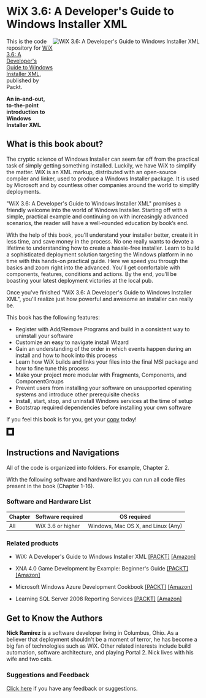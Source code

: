 # WiX 3.6: A Developer's Guide to Windows Installer XML

<a href="https://prod.packtpub.com/in/application-development/wix-36-developers-guide-windows-installer-xml">  <img src="https://prod.packtpub.com/media/catalog/product/cache/ecd051e9670bd57df35c8f0b122d8aea/0/4/0427os_mockupcover_normal.jpg" alt="WiX 3.6: A Developer's Guide to Windows Installer XML" height="256px" align="right"></a>

This is the code repository for [WiX 3.6: A Developer's Guide to Windows Installer XML](https://prod.packtpub.com/in/application-development/wix-36-developers-guide-windows-installer-xml), published by Packt.

**An in-and-out, to-the-point introduction to Windows Installer XML**

## What is this book about?
The cryptic science of Windows Installer can seem far off from the practical task of simply getting something installed. Luckily, we have WiX to simplify the matter. WiX is an XML markup, distributed with an open-source compiler and linker, used to produce a Windows Installer package. It is used by Microsoft and by countless other companies around the world to simplify deployments.

"WiX 3.6: A Developer's Guide to Windows Installer XML" promises a friendly welcome into the world of Windows Installer. Starting off with a simple, practical example and continuing on with increasingly advanced scenarios, the reader will have a well-rounded education by book’s end.

With the help of this book, you'll understand your installer better, create it in less time, and save money in the process. No one really wants to devote a lifetime to understanding how to create a hassle-free installer. Learn to build a sophisticated deployment solution targeting the Windows platform in no time with this hands-on practical guide. Here we speed you through the basics and zoom right into the advanced. You'll get comfortable with components, features, conditions and actions. By the end, you’ll be boasting your latest deployment victories at the local pub.

Once you've finished "WiX 3.6: A Developer's Guide to Windows Installer XML", you'll realize just how powerful and awesome an installer can really be.

This book has the following features:
* Register with Add/Remove Programs and build in a consistent way to uninstall your software
* Customize an easy to navigate install Wizard
* Gain an understanding of the order in which events happen during an install and how to hook into this process
* Learn how WiX builds and links your files into the final MSI package and how to fine tune this process
* Make your project more modular with Fragments, Components, and ComponentGroups
* Prevent users from installing your software on unsupported operating systems and introduce other prerequisite checks
* Install, start, stop, and uninstall Windows services at the time of setup
* Bootstrap required dependencies before installing your own software

If you feel this book is for you, get your [copy](https://www.amazon.in/WiX-3-6-Developers-Windows-Installer/dp/1782160426) today!

<a href="https://www.packtpub.com/?utm_source=github&utm_medium=banner&utm_campaign=GitHubBanner"><img src="https://raw.githubusercontent.com/PacktPublishing/GitHub/master/GitHub.png" 
alt="https://www.packtpub.com/" border="5" /></a>

## Instructions and Navigations
All of the code is organized into folders. For example, Chapter 2.

With the following software and hardware list you can run all code files present in the book (Chapter 1-16).
### Software and Hardware List
| Chapter | Software required | OS required |
| -------- | ------------------------------------ | ----------------------------------- |
| All | WiX 3.6 or higher | Windows, Mac OS X, and Linux (Any) |

### Related products
* WiX: A Developer's Guide to Windows Installer XML [[PACKT]](https://prod.packtpub.com/in/application-development/wix-developers-guide-windows-installer-xml) [[Amazon]](https://www.amazon.in/WiX-Developers-Guide-Windows-Installer/dp/1849513724)

* XNA 4.0 Game Development by Example: Beginner's Guide [[PACKT]](https://prod.packtpub.com/in/game-development/xna-40-game-development-example-beginners-guide) [[Amazon]](https://www.amazon.in/XNA-4-0-Game-Development-Example/dp/1849690669)

* Microsoft Windows Azure Development Cookbook [[PACKT]](https://prod.packtpub.com/in/application-development/microsoft-windows-azure-development-cookbook) [[Amazon]](https://www.amazon.in/Microsoft-Windows-Azure-Development-Cookbook/dp/1849682224)

* Learning SQL Server 2008 Reporting Services [[PACKT]](https://prod.packtpub.com/in/networking-and-servers/learning-sql-server-2008-reporting-services) [[Amazon]](https://www.amazon.in/Learning-Server-2008-Reporting-Services/dp/1847196187)


## Get to Know the Authors
**Nick Ramirez** 
is a software developer living in Columbus, Ohio. As a believer that deployment shouldn't be a moment of terror, he has become a big fan of technologies such as WiX. Other related interests include build automation, software architecture, and playing Portal 2. Nick lives with his wife and two cats.

### Suggestions and Feedback
[Click here](https://docs.google.com/forms/d/e/1FAIpQLSdy7dATC6QmEL81FIUuymZ0Wy9vH1jHkvpY57OiMeKGqib_Ow/viewform) if you have any feedback or suggestions.


